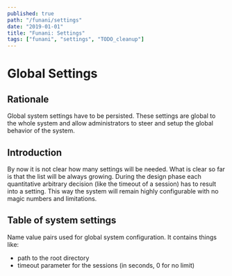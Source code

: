 ```yaml
---
published: true
path: "/funani/settings"
date: "2019-01-01"
title: "Funani: Settings"
tags: ["funani", "settings", "TODO_cleanup"]
---
```

# Global Settings

## Rationale

Global system settings have to be persisted. These settings are global to the whole system and allow administrators to steer and setup the global behavior of the system.

## Introduction

By now it is not clear how many settings will be needed. What is clear so far is that the list will be always growing. During the design phase each quantitative arbitrary decision (like the timeout of a session) has to result into a setting. This way the system will remain highly configurable with no magic numbers and limitations.

## Table of system settings

Name value pairs used for global system configuration. It contains things like:

* path to the root directory
* timeout parameter for the sessions (in seconds, 0 for no limit)

